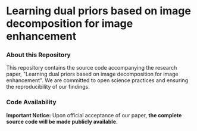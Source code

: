# Learning dual priors based on image decomposition for image enhancement

### About this Repository

This repository contains the source code accompanying the research paper, "Learning dual priors based on image decomposition for image enhancement". We are committed to open science practices and ensuring the reproducibility of our findings.

### Code Availability

**Important Notice:** Upon official acceptance of our paper, **the complete source code will be made publicly available**. 

